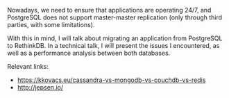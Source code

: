 Nowadays, we need to ensure that applications are operating 24/7, and
PostgreSQL does not support master-master replication (only through third
parties, with some limitations).

With this in mind, I will talk about migrating an application from PostgreSQL
to RethinkDB. In a technical talk, I will present the issues I encountered, as
well as a performance analysis between both databases.

Relevant links:
* https://kkovacs.eu/cassandra-vs-mongodb-vs-couchdb-vs-redis
* http://jepsen.io/
